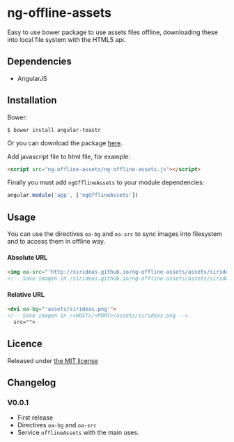 # ng-offline-assets

Easy to use bower package to use assets files offline, downloading these into local file system with the HTML5 api.

## Dependencies

* AngularJS

## Installation

Bower:

```
$ bower install angular-toastr
```

Or you can download the package [here](https://codeload.github.com/SirIdeas/ng-offline-assets/zip/master).

Add javascript file to html file, for example:

```html
<script src="ng-offline-assets/ng-offline-assets.js"></script>
```

Finally you must add `ngOfflineAssets` to your module dependencies:

```javascript
angular.module('app', ['ngOfflineAssets'])
```

## Usage

You can use the directives `oa-bg` and `oa-src` to sync images into filesystem and to access them in offline way.

#### Absolute URL
```html
<img oa-src="'http://sirideas.github.io/ng-offline-assets/assets/sirideas.png'">
<!-- Save imagen in /sirideas.github.io/ng-offline-assets/assets/sirideas.png -->
```

#### Relative URL
```html
<dvi oa-bg="'assets/sirideas.png'">
<!-- Save imagen in /<HOST>/<PORT>/assets/sirideas.png -->
  src="">
```

## Licence
Released under [the MIT license](https://github.com/SirIdeas/ng-offline-assets/blob/master/LICENSE)

## Changelog

### V0.0.1
* First release
* Directives `oa-bg` and `oa-src`
* Service `offlineAssets` with the main uses.

